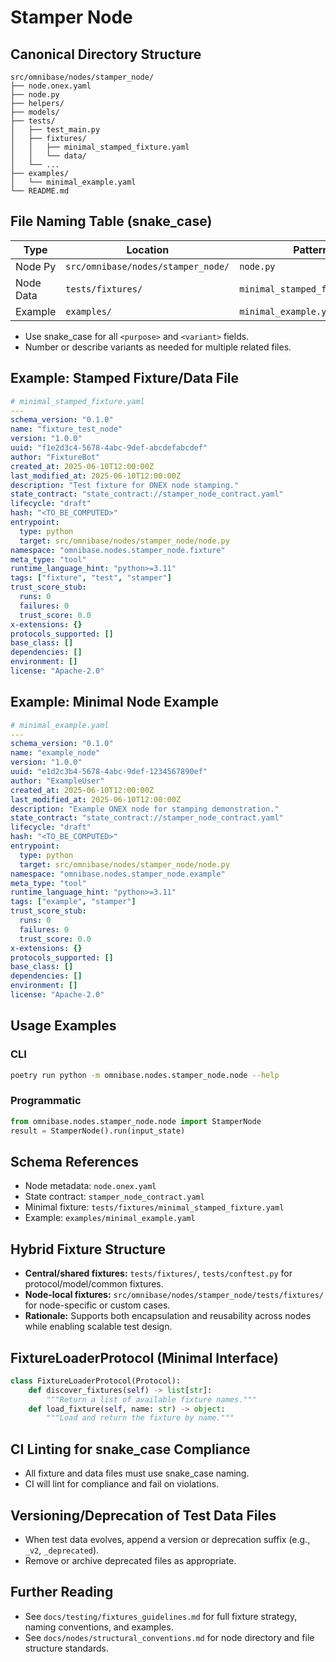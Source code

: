 <!-- === OmniNode:Metadata ===
metadata_version: 0.1.0
protocol_version: 1.1.0
owner: OmniNode Team
copyright: OmniNode Team
schema_version: 1.1.0
name: README.md
version: 1.0.0
uuid: 5171e84b-00dd-4b58-8087-bfdd8c4cccf2
author: OmniNode Team
created_at: 2025-05-22T05:34:29.784440
last_modified_at: 2025-05-22T21:19:13.641274
description: Stamped by ONEX
state_contract: state_contract://default
lifecycle: active
hash: 1f379ab3bc70a2a41428aef5695d5acaf2c3ef2607641905fb3b32fbfa498d3a
entrypoint: python@README.md
runtime_language_hint: python>=3.11
namespace: onex.stamped.README
meta_type: tool
<!-- === /OmniNode:Metadata === -->


# Stamper Node

## Canonical Directory Structure

```
src/omnibase/nodes/stamper_node/
├── node.onex.yaml
├── node.py
├── helpers/
├── models/
├── tests/
│   ├── test_main.py
│   ├── fixtures/
│   │   ├── minimal_stamped_fixture.yaml
│   │   └── data/
│   └── ...
├── examples/
│   └── minimal_example.yaml
└── README.md
```

## File Naming Table (snake_case)

| Type         | Location                                      | Pattern                                      | Example                                      |
|--------------|-----------------------------------------------|----------------------------------------------|----------------------------------------------|
| Node Py      | `src/omnibase/nodes/stamper_node/`            | `node.py`                                    | `node.py`                                    |
| Node Data    | `tests/fixtures/`                             | `minimal_stamped_fixture.yaml`               | `minimal_stamped_fixture.yaml`               |
| Example      | `examples/`                                   | `minimal_example.yaml`                       | `minimal_example.yaml`                       |

- Use snake_case for all `<purpose>` and `<variant>` fields.
- Number or describe variants as needed for multiple related files.

## Example: Stamped Fixture/Data File

```yaml
# minimal_stamped_fixture.yaml
---
schema_version: "0.1.0"
name: "fixture_test_node"
version: "1.0.0"
uuid: "f1e2d3c4-5678-4abc-9def-abcdefabcdef"
author: "FixtureBot"
created_at: 2025-06-10T12:00:00Z
last_modified_at: 2025-06-10T12:00:00Z
description: "Test fixture for ONEX node stamping."
state_contract: "state_contract://stamper_node_contract.yaml"
lifecycle: "draft"
hash: "<TO_BE_COMPUTED>"
entrypoint:
  type: python
  target: src/omnibase/nodes/stamper_node/node.py
namespace: "omnibase.nodes.stamper_node.fixture"
meta_type: "tool"
runtime_language_hint: "python>=3.11"
tags: ["fixture", "test", "stamper"]
trust_score_stub:
  runs: 0
  failures: 0
  trust_score: 0.0
x-extensions: {}
protocols_supported: []
base_class: []
dependencies: []
environment: []
license: "Apache-2.0"
```

## Example: Minimal Node Example

```yaml
# minimal_example.yaml
---
schema_version: "0.1.0"
name: "example_node"
version: "1.0.0"
uuid: "e1d2c3b4-5678-4abc-9def-1234567890ef"
author: "ExampleUser"
created_at: 2025-06-10T12:00:00Z
last_modified_at: 2025-06-10T12:00:00Z
description: "Example ONEX node for stamping demonstration."
state_contract: "state_contract://stamper_node_contract.yaml"
lifecycle: "draft"
hash: "<TO_BE_COMPUTED>"
entrypoint:
  type: python
  target: src/omnibase/nodes/stamper_node/node.py
namespace: "omnibase.nodes.stamper_node.example"
meta_type: "tool"
runtime_language_hint: "python>=3.11"
tags: ["example", "stamper"]
trust_score_stub:
  runs: 0
  failures: 0
  trust_score: 0.0
x-extensions: {}
protocols_supported: []
base_class: []
dependencies: []
environment: []
license: "Apache-2.0"
```

## Usage Examples

### CLI

```sh
poetry run python -m omnibase.nodes.stamper_node.node --help
```

### Programmatic

```python
from omnibase.nodes.stamper_node.node import StamperNode
result = StamperNode().run(input_state)
```

## Schema References
- Node metadata: `node.onex.yaml`
- State contract: `stamper_node_contract.yaml`
- Minimal fixture: `tests/fixtures/minimal_stamped_fixture.yaml`
- Example: `examples/minimal_example.yaml`

## Hybrid Fixture Structure

- **Central/shared fixtures:** `tests/fixtures/`, `tests/conftest.py` for protocol/model/common fixtures.
- **Node-local fixtures:** `src/omnibase/nodes/stamper_node/tests/fixtures/` for node-specific or custom cases.
- **Rationale:** Supports both encapsulation and reusability across nodes while enabling scalable test design.

## FixtureLoaderProtocol (Minimal Interface)

```python
class FixtureLoaderProtocol(Protocol):
    def discover_fixtures(self) -> list[str]:
        """Return a list of available fixture names."""
    def load_fixture(self, name: str) -> object:
        """Load and return the fixture by name."""
```

## CI Linting for snake_case Compliance

- All fixture and data files must use snake_case naming.
- CI will lint for compliance and fail on violations.

## Versioning/Deprecation of Test Data Files

- When test data evolves, append a version or deprecation suffix (e.g., `_v2`, `_deprecated`).
- Remove or archive deprecated files as appropriate.

## Further Reading

- See `docs/testing/fixtures_guidelines.md` for full fixture strategy, naming conventions, and examples.
- See `docs/nodes/structural_conventions.md` for node directory and file structure standards.
